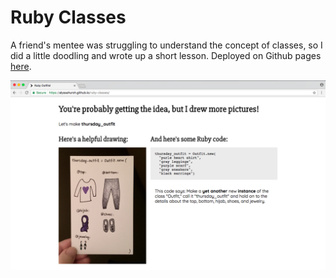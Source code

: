 # Ruby Classes
A friend's mentee was struggling to understand the concept of classes, so I did a little doodling and wrote up a short lesson.
Deployed on Github pages [here](https://alyssahursh.github.io/ruby-classes/).

<kbd>![Sample of lesson](/Ruby_classes.png?raw=true "Sample of lesson")</kbd>
